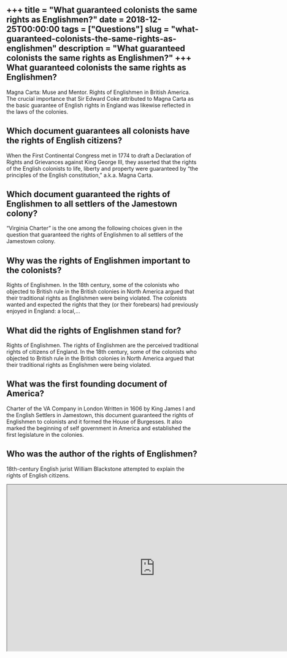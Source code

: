 +++
title = "What guaranteed colonists the same rights as Englishmen?"
date = 2018-12-25T00:00:00
tags = ["Questions"]
slug = "what-guaranteed-colonists-the-same-rights-as-englishmen"
description = "What guaranteed colonists the same rights as Englishmen?"
+++
What guaranteed colonists the same rights as Englishmen?
--------------------------------------------------------

Magna Carta: Muse and Mentor. Rights of Englishmen in British America. The crucial importance that Sir Edward Coke attributed to Magna Carta as the basic guarantee of English rights in England was likewise reflected in the laws of the colonies.

Which document guarantees all colonists have the rights of English citizens?
----------------------------------------------------------------------------

When the First Continental Congress met in 1774 to draft a Declaration of Rights and Grievances against King George III, they asserted that the rights of the English colonists to life, liberty and property were guaranteed by “the principles of the English constitution,” a.k.a. Magna Carta.

Which document guaranteed the rights of Englishmen to all settlers of the Jamestown colony?
-------------------------------------------------------------------------------------------

“Virginia Charter” is the one among the following choices given in the question that guaranteed the rights of Englishmen to all settlers of the Jamestown colony.

Why was the rights of Englishmen important to the colonists?
------------------------------------------------------------

Rights of Englishmen. In the 18th century, some of the colonists who objected to British rule in the British colonies in North America argued that their traditional rights as Englishmen were being violated. The colonists wanted and expected the rights that they (or their forebears) had previously enjoyed in England: a local,…

What did the rights of Englishmen stand for?
--------------------------------------------

Rights of Englishmen. The rights of Englishmen are the perceived traditional rights of citizens of England. In the 18th century, some of the colonists who objected to British rule in the British colonies in North America argued that their traditional rights as Englishmen were being violated.

What was the first founding document of America?
------------------------------------------------

Charter of the VA Company in London Written in 1606 by King James I and the English Settlers in Jamestown, this document guaranteed the rights of Englishmen to colonists and it formed the House of Burgesses. It also marked the beginning of self government in America and established the first legislature in the colonies.

Who was the author of the rights of Englishmen?
-----------------------------------------------

18th-century English jurist William Blackstone attempted to explain the rights of English citizens.

<iframe allow="accelerometer; autoplay; clipboard-write; encrypted-media; gyroscope; picture-in-picture" allowfullscreen="" class="__youtube_prefs__  epyt-is-override  no-lazyload" data-no-lazy="1" data-origheight="433" data-origwidth="770" data-skipgform_ajax_framebjll="" height="433" id="_ytid_75072" loading="lazy" src="https://www.youtube.com/embed/-Jypt22j_j0?enablejsapi=1&autoplay=0&cc_load_policy=0&cc_lang_pref=&iv_load_policy=1&loop=0&modestbranding=0&rel=1&fs=1&playsinline=0&autohide=2&theme=dark&color=red&controls=1&" title="YouTube player" width="770"></iframe>